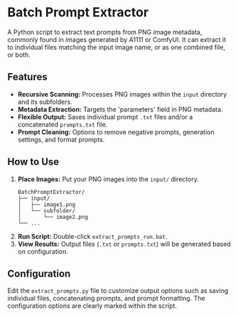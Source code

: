 # Batch Prompt Extractor

A Python script to extract text prompts from PNG image metadata, commonly found in images generated by A1111 or ComfyUI. It can extract it to individual files matching the input image name, or as one combined file, or both.

## Features

*   **Recursive Scanning:** Processes PNG images within the `input` directory and its subfolders.
*   **Metadata Extraction:** Targets the 'parameters' field in PNG metadata.
*   **Flexible Output:** Saves individual prompt `.txt` files and/or a concatenated `prompts.txt` file.
*   **Prompt Cleaning:** Options to remove negative prompts, generation settings, and format prompts.

## How to Use

1.  **Place Images:** Put your PNG images into the `input/` directory.
    ```
    BatchPromptExtractor/
    ├── input/
    │   ├── image1.png
    │   └── subfolder/
    │       └── image2.png
    └── ...
    ```
2.  **Run Script:** Double-click `extract_prompts_run.bat`.
3.  **View Results:** Output files (`.txt` or `prompts.txt`) will be generated based on configuration.

## Configuration

Edit the `extract_prompts.py` file to customize output options such as saving individual files, concatenating prompts, and prompt formatting. The configuration options are clearly marked within the script.
